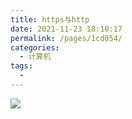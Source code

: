 ```yaml
---
title: https与http
date: 2021-11-23 18:10:17
permalink: /pages/1cd054/
categories:
  - 计算机
tags:
  - 
---
```



![](https://gitee.com/gan_chuan_yin/blog-image/raw/master/img/20211123181028.png)